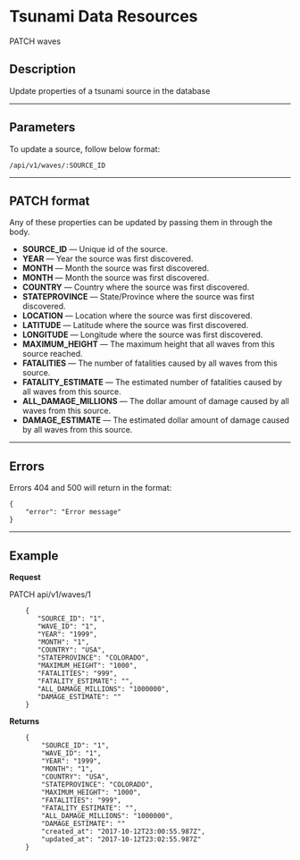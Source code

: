 # Tsunami Data Resources

PATCH waves

## Description

Update properties of a tsunami source in the database

***

## Parameters

To update a source, follow below format:

```
/api/v1/waves/:SOURCE_ID
```

***

## PATCH format
Any of these properties can be updated by passing them in through the body.


- **SOURCE_ID** — Unique id of the source.
- **YEAR** — Year the source was first discovered.
- **MONTH** — Month the source was first discovered.
- **MONTH** — Month the source was first discovered.
- **COUNTRY** — Country where the source was first discovered.
- **STATEPROVINCE** — State/Province where the source was first discovered.
- **LOCATION** — Location where the source was first discovered.
- **LATITUDE** — Latitude where the source was first discovered.
- **LONGITUDE** — Longitude where the source was first discovered.
- **MAXIMUM_HEIGHT** — The maximum height that all waves from this source reached.
- **FATALITIES** — The number of fatalities caused by all waves from this source.
- **FATALITY_ESTIMATE** — The estimated number of fatalities caused by all waves from this source.
- **ALL_DAMAGE_MILLIONS** — The dollar amount of damage caused by all waves from this source.
- **DAMAGE_ESTIMATE** — The estimated dollar amount of damage caused by all waves from this source.

***

## Errors

Errors 404 and 500 will return in the format:

```
{
    "error": "Error message"
}
```

***

## Example
**Request**

   PATCH api/v1/waves/1

 ```
	 {
		"SOURCE_ID": "1",
		"WAVE_ID": "1",
		"YEAR": "1999",
		"MONTH": "1",
		"COUNTRY": "USA",
		"STATEPROVINCE": "COLORADO",
		"MAXIMUM_HEIGHT": "1000",
		"FATALITIES": "999",
		"FATALITY_ESTIMATE": "",
		"ALL_DAMAGE_MILLIONS": "1000000",
		"DAMAGE_ESTIMATE": ""
	 }

```

**Returns**

```
	{
		"SOURCE_ID": "1",
		"WAVE_ID": "1",
		"YEAR": "1999",
		"MONTH": "1",
		"COUNTRY": "USA",
		"STATEPROVINCE": "COLORADO",
		"MAXIMUM_HEIGHT": "1000",
		"FATALITIES": "999",
		"FATALITY_ESTIMATE": "",
		"ALL_DAMAGE_MILLIONS": "1000000",
		"DAMAGE_ESTIMATE": ""
		"created_at": "2017-10-12T23:00:55.987Z",
		"updated_at": "2017-10-12T23:02:55.987Z"
	}

```
